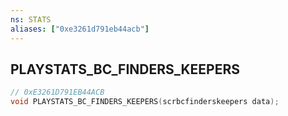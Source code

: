 ```yaml
---
ns: STATS
aliases: ["0xe3261d791eb44acb"]
---
```

## PLAYSTATS_BC_FINDERS_KEEPERS

```c
// 0xE3261D791EB44ACB
void PLAYSTATS_BC_FINDERS_KEEPERS(scrbcfinderskeepers data);
```

